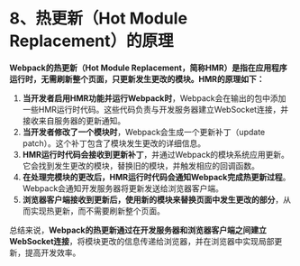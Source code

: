 # 8、热更新（Hot Module Replacement）的原理

**Webpack的热更新（Hot Module Replacement，简称HMR）是指在应用程序运行时，无需刷新整个页面，只更新发生更改的模块。HMR的原理如下：**

1. **当开发者启用HMR功能并运行Webpack时**，Webpack会在输出的包中添加一些HMR运行时代码。这些代码负责与开发服务器建立WebSocket连接，并接收来自服务器的更新通知。
2. **当开发者修改了一个模块时**，Webpack会生成一个更新补丁（update patch）。这个补丁包含了模块发生更改的详细信息。
3. **HMR运行时代码会接收到更新补丁**，并通过Webpack的模块系统应用更新。它会找到发生更改的模块，替换旧的模块，并触发相应的回调函数。
4. **在处理完模块的更改后，HMR运行时代码会通知Webpack完成热更新过程**。Webpack会通知开发服务器将更新发送给浏览器客户端。
5. **浏览器客户端接收到更新后，使用新的模块来替换页面中发生更改的部分**，从而实现热更新，而不需要刷新整个页面。

总结来说，**Webpack的热更新通过在开发服务器和浏览器客户端之间建立WebSocket连接**，将模块更改的信息传递给浏览器，并在浏览器中实现局部更新，提高开发效率。
